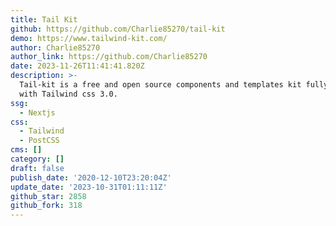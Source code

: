 ```yaml
---
title: Tail Kit
github: https://github.com/Charlie85270/tail-kit
demo: https://www.tailwind-kit.com/
author: Charlie85270
author_link: https://github.com/Charlie85270
date: 2023-11-26T11:41:41.820Z
description: >-
  Tail-kit is a free and open source components and templates kit fully coded
  with Tailwind css 3.0.
ssg:
  - Nextjs
css:
  - Tailwind
  - PostCSS
cms: []
category: []
draft: false
publish_date: '2020-12-10T23:20:04Z'
update_date: '2023-10-31T01:11:11Z'
github_star: 2858
github_fork: 318
---
```

